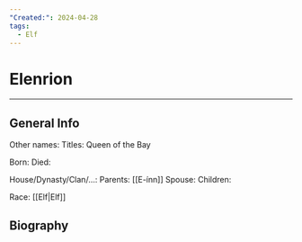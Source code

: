 ```yaml
---
"Created:": 2024-04-28
tags:
  - Elf
---
```


# Elenrion
---

## General Info

Other names:
Titles: Queen of the Bay

Born:
Died:

House/Dynasty/Clan/...:
Parents: [[E-ínn]] 
Spouse:
Children:

Race: [[Elf|Elf]]



## Biography

